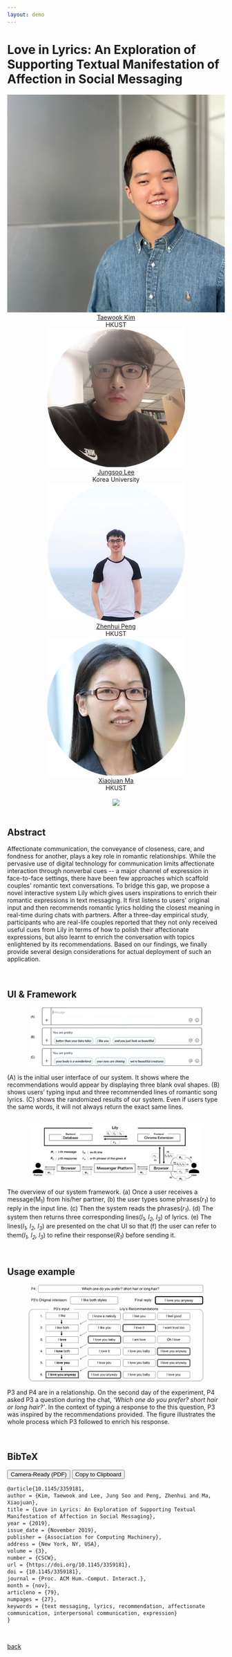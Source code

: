 ```yaml
---
layout: demo
---
```


# Love in Lyrics: An Exploration of Supporting Textual Manifestation of Affection in Social Messaging

<!-- _yay_ -->

<div class="authorlists" align="center">
	<div class="author">
		<img src="/assets/img/taewook_torso.jpg" alt="taewook">
		<div class="authorname">
			<a href="https://hcikim.github.io/" target="_blank">Taewook Kim<br></a>HKUST
		</div>
	</div>
	<div class="author">
		<img src="/assets/authors/Jungsoo.png" alt="jungsoo">
		<div class="authorname">
			<a href="https://leebebeto.github.io/" target="_blank">Jungsoo Lee<br></a>Korea University
		</div>
	</div>
	<div class="author">
		<img src="/assets/authors/zhenhui.png" alt="zhenhui">
		<div class="authorname">
			<a href="http://zhenhuipeng.com/index.html" target="_blank">Zhenhui Peng<br></a>HKUST
		</div>
	</div>
	<div class="author">
		<img src="/assets/authors/mxj.png" alt="mxj">
		<div class="authorname">
			<a href="https://www.cse.ust.hk/~mxj/" target="_blank">Xiaojuan Ma<br></a>HKUST
		</div>
	</div>
</div>

<br>
<div class="demo" align="center">
	<img src="./assets/lily_demo.gif" width="90%">
</div>
<br>

## Abstract

Affectionate communication, the conveyance of closeness, care, and fondness for another, plays a key role in romantic relationships. While the pervasive use of digital technology for communication limits affectionate interaction through nonverbal cues -- a major channel of expression in face-to-face settings, there have been few approaches which scaffold couples' romantic text conversations. To bridge this gap, we propose a novel interactive system Lily which gives users inspirations to enrich their romantic expressions in text messaging. It first listens to users' original input and then recommends romantic lyrics holding the closest meaning in real-time during chats with partners. After a three-day empirical study, participants who are real-life couples reported that they not only received useful cues from Lily in terms of how to polish their affectionate expressions, but also learnt to enrich the conversation with topics enlightened by its recommendations. Based on our findings, we finally provide several design considerations for actual deployment of such an application.

<br>

## UI & Framework

<div class="ui" align="center">
	<img src="./assets/lily_ui.png" width="80%">
</div>

(A) is the initial user interface of our system. It shows where the recommendations would appear by displaying three blank oval shapes. (B) shows users’ typing input and three recommended lines of romantic song lyrics. (C) shows the randomized results of our system. Even if users type the same words, it will not always return the exact same lines.

<br>

<div class="ui" align="center">
	<img src="./assets/lily_framework.png" width="80%">
</div>

The overview of our system framework. (a) Once a user receives a message(M<sub>1</sub>) from his/her partner, (b) the user types some phrases(*r<sub>1</sub>*) to reply in the input line. (c) Then the system reads the phrases(*r<sub>1</sub>*). (d) The system then returns three corresponding lines(*l<sub>1</sub>, l<sub>2</sub>, l<sub>3</sub>*) of lyrics. (e) The lines(*l<sub>1</sub>, l<sub>2</sub>, l<sub>3</sub>*) are presented on the chat UI so that (f) the user can refer to them(*l<sub>1</sub>, l<sub>2</sub>, l<sub>3</sub>*) to refine their response(*R<sub>1</sub>*) before sending it.

<br>

## Usage example

<div class="ui" align="center">
	<img src="/assets/lily_example.png" width="80%">
</div>

P3 and P4 are in a relationship. On the second day of the experiment, P4 asked P3 a question during the chat, *‘Which one do you prefer? short hair or long hair?’*. In the context of typing a response to the this question, P3 was inspired by the recommendations provided. The figure illustrates the whole process which P3 followed to enrich his response.

<br>

## BibTeX

<button onclick="openWin()">Camera-Ready (PDF)</button>
<button onclick="copyfunc()" id="copy">Copy to Clipboard</button>

```
@article{10.1145/3359181,
author = {Kim, Taewook and Lee, Jung Soo and Peng, Zhenhui and Ma, Xiaojuan},
title = {Love in Lyrics: An Exploration of Supporting Textual Manifestation of Affection in Social Messaging},
year = {2019},
issue_date = {November 2019},
publisher = {Association for Computing Machinery},
address = {New York, NY, USA},
volume = {3},
number = {CSCW},
url = {https://doi.org/10.1145/3359181},
doi = {10.1145/3359181},
journal = {Proc. ACM Hum.-Comput. Interact.},
month = {nov},
articleno = {79},
numpages = {27},
keywords = {text messaging, lyrics, recommendation, affectionate communication, interpersonal communication, expression}
}
```

<br>

<script>
	function openWin() {
		window.open("https://hcikim.github.io/assets/CSCW_Lily.pdf");
	}
</script>

[back](./)
